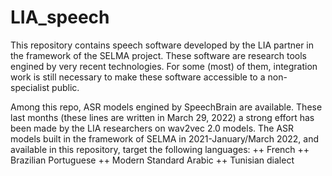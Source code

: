 # LIA_speech

This repository contains speech software developed by the LIA partner in the framework of the SELMA project.
These software are research tools engined by very recent technologies. 
For some (most) of them, integration work is still necessary to make these software accessible to a non-specialist public.

Among this repo, ASR models engined by SpeechBrain are available. These last months (these lines are written in March 29, 2022) a strong effort has been made by the LIA researchers on wav2vec 2.0 models.
The ASR models built in the framework of SELMA in 2021-January/March 2022, and available in this repository, target the following languages:
++ French 
++ Brazilian Portuguese
++ Modern Standard Arabic
++ Tunisian dialect
